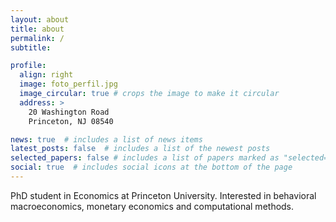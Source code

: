 ```yaml
---
layout: about
title: about
permalink: /
subtitle: 

profile:
  align: right
  image: foto_perfil.jpg
  image_circular: true # crops the image to make it circular
  address: >
    20 Washington Road
    Princeton, NJ 08540

news: true  # includes a list of news items
latest_posts: false  # includes a list of the newest posts
selected_papers: false # includes a list of papers marked as "selected={true}"
social: true  # includes social icons at the bottom of the page
---
```


PhD student in Economics at Princeton University. Interested in behavioral macroeconomics, monetary economics and computational methods.



